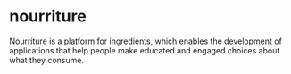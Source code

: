 nourriture
==========

Nourriture is a platform for ingredients, which enables the development of applications that help people make educated and engaged choices about what they consume. 
